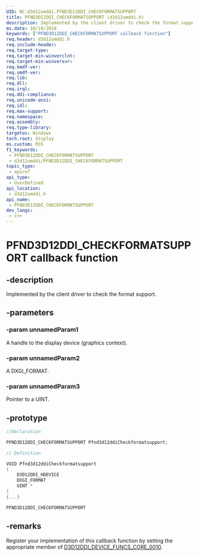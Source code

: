 ```yaml
---
UID: NC:d3d12umddi.PFND3D12DDI_CHECKFORMATSUPPORT
title: PFND3D12DDI_CHECKFORMATSUPPORT (d3d12umddi.h)
description: Implemented by the client driver to check the format support.
ms.date: 10/19/2018
keywords: ["PFND3D12DDI_CHECKFORMATSUPPORT callback function"]
req.header: d3d12umddi.h
req.include-header: 
req.target-type: 
req.target-min-winverclnt: 
req.target-min-winversvr: 
req.kmdf-ver: 
req.umdf-ver: 
req.lib: 
req.dll: 
req.irql: 
req.ddi-compliance: 
req.unicode-ansi: 
req.idl: 
req.max-support: 
req.namespace: 
req.assembly: 
req.type-library: 
targetos: Windows
tech.root: display
ms.custom: RS5
f1_keywords:
 - PFND3D12DDI_CHECKFORMATSUPPORT
 - d3d12umddi/PFND3D12DDI_CHECKFORMATSUPPORT
topic_type:
 - apiref
api_type:
 - UserDefined
api_location:
 - d3d12umddi.h
api_name:
 - PFND3D12DDI_CHECKFORMATSUPPORT
dev_langs:
 - c++
---
```


# PFND3D12DDI_CHECKFORMATSUPPORT callback function

## -description

Implemented by the client driver to check the format support.

## -parameters

### -param unnamedParam1

A handle to the display device (graphics context).

### -param unnamedParam2

A DXGI_FORMAT.

### -param unnamedParam3

Pointer to a UINT.

## -prototype

```cpp
//Declaration

PFND3D12DDI_CHECKFORMATSUPPORT Pfnd3d12ddiCheckformatsupport;

// Definition

VOID Pfnd3d12ddiCheckformatsupport
(
    D3D12DDI_HDEVICE
    DXGI_FORMAT
    UINT *
)
{...}

PFND3D12DDI_CHECKFORMATSUPPORT


```

## -remarks

Register your implementation of this callback function by setting the appropriate member of [D3D12DDI_DEVICE_FUNCS_CORE_0010](ns-d3d12umddi-d3d12ddi_device_funcs_core_0010.md).
